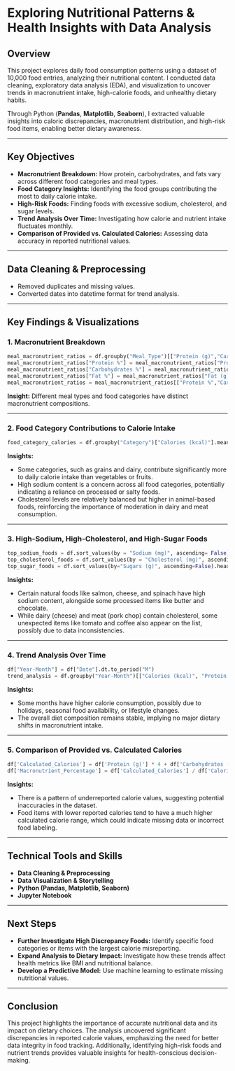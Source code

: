 # Exploring Nutritional Patterns & Health Insights with Data Analysis

## Overview
This project explores daily food consumption patterns using a dataset of 10,000 food entries, analyzing their nutritional content. I conducted data cleaning, exploratory data analysis (EDA), and visualization to uncover trends in macronutrient intake, high-calorie foods, and unhealthy dietary habits.

Through Python (**Pandas**, **Matplotlib**, **Seaborn**), I extracted valuable insights into caloric discrepancies, macronutrient distribution, and high-risk food items, enabling better dietary awareness.

---

## Key Objectives
- **Macronutrient Breakdown:** How protein, carbohydrates, and fats vary across different food categories and meal types.
- **Food Category Insights:** Identifying the food groups contributing the most to daily calorie intake.
- **High-Risk Foods:** Finding foods with excessive sodium, cholesterol, and sugar levels.
- **Trend Analysis Over Time:** Investigating how calorie and nutrient intake fluctuates monthly.
- **Comparison of Provided vs. Calculated Calories:** Assessing data accuracy in reported nutritional values.

---

## Data Cleaning & Preprocessing
- Removed duplicates and missing values.
- Converted dates into datetime format for trend analysis.

---

## Key Findings & Visualizations

### 1. Macronutrient Breakdown
```python
meal_macronutrient_ratios = df.groupby("Meal_Type")[["Protein (g)","Carbohydrates (g)","Fat (g)"]].mean()
meal_macronutrient_ratios["Protein %"] = meal_macronutrient_ratios["Protein (g)"] * 4 / (meal_macronutrient_ratios["Protein (g)"] * 4 + meal_macronutrient_ratios["Carbohydrates (g)"] * 4 + meal_macronutrient_ratios["Fat (g)"] * 9) * 100
meal_macronutrient_ratios["Carbohydrates %"] = meal_macronutrient_ratios["Carbohydrates (g)"] * 4 / (meal_macronutrient_ratios["Protein (g)"] * 4 + meal_macronutrient_ratios["Carbohydrates (g)"] * 4 + meal_macronutrient_ratios["Fat (g)"] * 9) * 100
meal_macronutrient_ratios["Fat %"] = meal_macronutrient_ratios["Fat (g)"] * 9 / (meal_macronutrient_ratios["Protein (g)"] * 4 + meal_macronutrient_ratios["Carbohydrates (g)"] * 4 + meal_macronutrient_ratios["Fat (g)"] * 9) * 100
meal_macronutrient_ratios = meal_macronutrient_ratios[["Protein %","Carbohydrates %","Fat %"]]
```

**Insight:** Different meal types and food categories have distinct macronutrient compositions.

---

### 2. Food Category Contributions to Calorie Intake
```python
food_category_calories = df.groupby("Category")["Calories (kcal)"].mean().sort_values(ascending = False)
```

**Insights:**
- Some categories, such as grains and dairy, contribute significantly more to daily calorie intake than vegetables or fruits.
- High sodium content is a concern across all food categories, potentially indicating a reliance on processed or salty foods.
- Cholesterol levels are relatively balanced but higher in animal-based foods, reinforcing the importance of moderation in dairy and meat consumption.

---

### 3. High-Sodium, High-Cholesterol, and High-Sugar Foods
```python
top_sodium_foods = df.sort_values(by = "Sodium (mg)", ascending= False).head(10)
top_cholesterol_foods = df.sort_values(by = "Cholesterol (mg)", ascending = False).head(10)
top_sugar_foods = df.sort_values(by="Sugars (g)", ascending=False).head(10)
```

**Insights:**
- Certain natural foods like salmon, cheese, and spinach have high sodium content, alongside some processed items like butter and chocolate.
- While dairy (cheese) and meat (pork chop) contain cholesterol, some unexpected items like tomato and coffee also appear on the list, possibly due to data inconsistencies.

---

### 4. Trend Analysis Over Time
```python
df["Year-Month"] = df["Date"].dt.to_period("M")
trend_analysis = df.groupby("Year-Month")[["Calories (kcal)", "Protein (g)", "Carbohydrates (g)", "Fat (g)"]].mean()
```

**Insights:**
- Some months have higher calorie consumption, possibly due to holidays, seasonal food availability, or lifestyle changes.
- The overall diet composition remains stable, implying no major dietary shifts in macronutrient intake.

---

### 5. Comparison of Provided vs. Calculated Calories
```python
df['Calculated_Calories'] = df['Protein (g)'] * 4 + df['Carbohydrates (g)'] * 4 + df['Fat (g)'] * 9
df['Macronutrient_Percentage'] = df['Calculated_Calories'] / df['Calories (kcal)'] * 100
```

**Insights:**
- There is a pattern of underreported calorie values, suggesting potential inaccuracies in the dataset.
- Food items with lower reported calories tend to have a much higher calculated calorie range, which could indicate missing data or incorrect food labeling.

---

## Technical Tools and Skills
- **Data Cleaning & Preprocessing**
- **Data Visualization & Storytelling**
- **Python (Pandas, Matplotlib, Seaborn)**
- **Jupyter Notebook**

---

## Next Steps
- **Further Investigate High Discrepancy Foods:** Identify specific food categories or items with the largest calorie misreporting.
- **Expand Analysis to Dietary Impact:** Investigate how these trends affect health metrics like BMI and nutritional balance.
- **Develop a Predictive Model:** Use machine learning to estimate missing nutritional values.

---

## Conclusion
This project highlights the importance of accurate nutritional data and its impact on dietary choices. The analysis uncovered significant discrepancies in reported calorie values, emphasizing the need for better data integrity in food tracking. Additionally, identifying high-risk foods and nutrient trends provides valuable insights for health-conscious decision-making.


